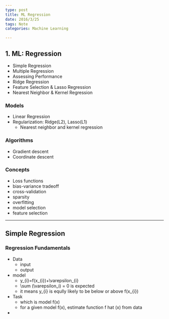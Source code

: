 ```yaml
---
type: post  
title: ML Regression  
date: 2016/3/25  
tags: Note
categories: Machine Learning

---
```


## 1. ML: Regression
- Simple Regression
- Multiple Regression
- Assessing Performance  
- Ridge Regression
- Feature Selection & Lasso Regression 
- Nearest Neighbor & Kernel Regression 

### Models
- Linear Regression
- Regularization: Ridge(L2), Lasso(L1)
	- Nearest neighbor and kernel regression

### Algorithms
- Gradient descent
- Coordinate descent

### Concepts
- Loss functions 
- bias-variance tradeoff 
- cross-validation 
- sparsity  
- overfitting 
- model selection 
- feature selection

	
----
## Simple Regression
### Regression Fundamentals
- Data
	- input
	- output
- model
	- y_{i}=f(x_{i})+\varepsilon_{i}
	- \sum (\varepsilon_i) = 0 is expected 
	- it means y_{i} is eqully likely to be below or above f(x_{i})
- Task
	- which is model f(x)
	- for a given model f(x), estimate function f hat (x) from data 
- 

